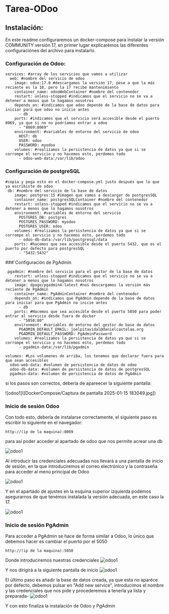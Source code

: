 # Tarea-ODoo

## Instalación:

En este readme configuraremos un docker-compose para instalar la versión COMMUNITY versión 17, en 
primer lugar explicarémos las diferentes configuraciónes del archivo para instalarlo.

### Configuración de Odoo:

```
services: #array de los servicios que vamos a utilizar
  web: #nombre del servicio de odoo
    image: odoo:17.0 #descargamos la versión 17, pese a que la más reciente es la 18, pero la 17 recibe mantenimiento
    container_name: odooWebContainer #nombre del contenedor
    restart: unless-stopped #indicamos que el servicio no se va a detener a menos que lo hagamos nosotros
    depends_on: #indicamos que odoo depende de la base de datos para iniciar para que odoo no inicie antes
      - db
    ports: #indicamos que el servicio será accesible desde el puerto 8069, ya que si no no podríamos entrar a odoo
      - "8069:8069"
    environment: #variables de entorno del servicio de odoo
      HOST: db
      USER: odoo
      PASSWORD: myodoo
    volumes: #realizamos la persistencia de datos ya que si se corrompe el servicio y no hacemos esto, perdemos todo
      - odoo-web-data:/var/lib/odoo
```

### Configuración de postgreSQL
```
#copia y pega esto en el docker-compose.yml justo después que lo que ya escribiste de odoo
 db: #nombre del servicio de la base de datos
    image: postgres:15 #imagen que vamos a descargar de postgresSQL
    container_name: postgresSQLContainer #nombre del contenedor
    restart: unless-stopped #indicamos que el servicio no se va a detener a menos que lo hagamos nosotros
    environment: #variables de entorno del servicio
      POSTGRES_DB: postgres
      POSTGRES_PASSWORD: myodoo
      POSTGRES_USER: odoo
    volumes: #realizamos la persistencia de datos ya que si se corrompe el servicio y no hacemos esto, perdemos todo
      - odoo-db-data:/var/lib/postgresql/data
    ports: #hacemos que sea accesible desde el puerto 5432, que es el puerto por defecto para postgresSQL
      - "5432:5432"
```


###´Configuración de PgAdmin
```
 pgadmin: #nombre del servicio para el gestor de la base de datos
    restart: unless-stopped #indicamos que el servicio no se va a detener a menos que lo hagamos nosotros
    image: dpage/pgadmin4:latest #nos descargamos la versión más reciente de PgAdmin
    container_name: PgAdminContainer #nombre del contenedor
    depends_on: #indicamos que PgAdmin depende de la base de datos para iniciar para que PgAdmin no inicie antes
      - db
    ports: #Hacemos que sea accesible desde el puerto 5050 para poder entrar al servicio desde fuera de docker
      - "5050:80"
    environment: #variables de entorno del gestor de base de datos
      PGADMIN_DEFAULT_EMAIL: joelpitavidal@danielcastelao.org
      PGADMIN_DEFAULT_PASSWORD: PgAdminPassword
    volumes: #realizamos la persistencia de datos ya que si se corrompe el servicio y no hacemos esto, perdemos todo
      - pgadmin-data:/var/lib/pgadmin

volumes: #Los volumenes de arriba, los tenemos que declarar fuera para que sean accesibles
  odoo-web-data: #volumen de persistencia de datos de odoo
  odoo-db-data: #volumen de persistencia de datos de postgresSQL
  pgadmin-data: #volumen de persistencia de datos de PgAdmin
```

si los pasos son correctos, debería de apareecer la siguiente pantalla:

![odoo1]([DockerCompose/Captura de pantalla 2025-01-15 183049.jpg])

### Inicio de sesión Odoo

Con todo esto, debería de instalarse correctamente, el siguiente paso es escribir lo siguiente en el navegador:
```
http://(ip de la maquina):8069
```

para así poder acceder al apartado de odoo que nos permite acrear una db

![odoo1]([DockerCompose/DockerCompose/crearDatabase.png])

Al introducir las credenciales adecuadas nos llevará a una pantalla de inicio de sesión, en la que introduciremos el correo electrónico y la contraseña para acceder al menú principal de Odoo

![odoo1]([DockerCompose/inicio.png])

Y en el apartádo de ajustes en la esquina superior izquierda podémos asegurarnos de que tenémos instalada la versión adecuada, en este caso la 17.

![odoo1]([DockerCompose/VerificarVersionOdoo.png])

### Inicio de sesión PgAdmin

Para acceder a PgAdmin se hace de forma similar a Odoo, lo único que debemos hacer es cambiar el puerto por el 5050
```
http://(ip de la maquina):5050
```
Donde introduciremos nuestras credenciales
![odoo1]([DockerCompose/InicioPGadmin.png])

Y nos dirigirá a la siguiente pantalla de início
![odoo1]([DockerCompose/pagInicioPGadmin.png])

El último paso es añadir la base de datos creada, ya que esta no aparéce por defecto, debemos pulsar en "Add new service", introducimos el nombre y las credenciales que nos pide y procederemos a tenerla ya lista y preparada-
![odoo1]([[DockerCompose/AñadimosDatabase.png](https://github.com/JoelPitaVidal/Tarea-ODoo/blob/main/DockerCompose/A%C3%B1adimosDatabase.png)])



Y con esto finaliza la instalación de Odoo y PgAdmin

